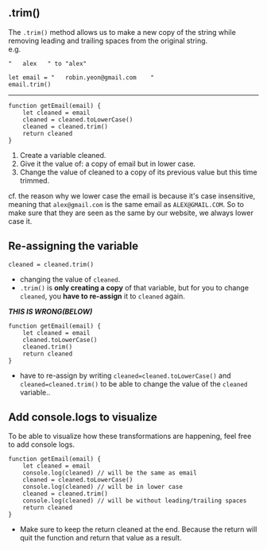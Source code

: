 ## .trim()
The ```.trim()``` method allows us to make a new copy of the string while removing leading and trailing spaces from the original string.    
e.g.
```
"   alex   " to "alex"
```
```
let email = "   robin.yeon@gmail.com    "
email.trim()
```

----

```
function getEmail(email) {
    let cleaned = email
    cleaned = cleaned.toLowerCase()
    cleaned = cleaned.trim()
    return cleaned
}
```
1. Create a variable cleaned.   
2. Give it the value of: a copy of email but in lower case.   
3. Change the value of cleaned to a copy of its previous value but this time trimmed.  
 
cf. the reason why we lower case the email is because it's case insensitive, meaning that ```alex@gmail.com``` is the same email as ```ALEX@GMAIL.COM```. So to make sure that they are seen as the same by our website, we always lower case it.

## Re-assigning the variable
```cleaned = cleaned.trim()```
- changing the value of ```cleaned```.
- ```.trim()``` is **only creating a copy** of that variable, but for you to change ```cleaned```, you **have to re-assign** it to ```cleaned``` again.

***THIS IS WRONG(BELOW)***
```
function getEmail(email) {
    let cleaned = email
    cleaned.toLowerCase()
    cleaned.trim()
    return cleaned
}
```
- have to re-assign by writing ```cleaned=cleaned.toLowerCase()``` and ```cleaned=cleaned.trim()``` to be able to change the value of the ```cleaned``` variable..


## Add console.logs to visualize
To be able to visualize how these transformations are happening, feel free to add console logs.
```
function getEmail(email) {
    let cleaned = email
    console.log(cleaned) // will be the same as email
    cleaned = cleaned.toLowerCase()
    console.log(cleaned) // will be in lower case
    cleaned = cleaned.trim()
    console.log(cleaned) // will be without leading/trailing spaces
    return cleaned
}
```
- Make sure to keep the return cleaned at the end. Because the return will quit the function and return that value as a result.















